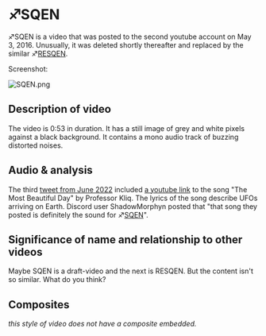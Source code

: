 # ♐SQEN


♐SQEN is a video that was posted to the second youtube account on May 3, 2016. Unusually, it was deleted shortly thereafter and replaced by the similar ♐[RESQEN](RESQEN "wikilink").

Screenshot:

![SQEN.png](SQEN.png "SQEN.png")

## Description of video

The video is 0:53 in duration. It has a still image of grey and white pixels against a black background. It contains a mono audio track of buzzing distorted noises.

## Audio & analysis

The third [tweet from June 2022](June_2022_twitter_posts "wikilink") included [a youtube link](https://youtu.be/68C1Gc4De7c) to the song "The Most Beautiful Day" by Professor Kliq. The lyrics of the song describe UFOs arriving on Earth. Discord user ShadowMorphyn posted that "that song they posted is definitely the sound for ♐[SQEN](SQEN "wikilink")".

## Significance of name and relationship to other videos

Maybe SQEN is a draft-video and the next is RESQEN. But the content isn't so similar. What do you think?

## Composites

_this style of video does not have a composite embedded._
